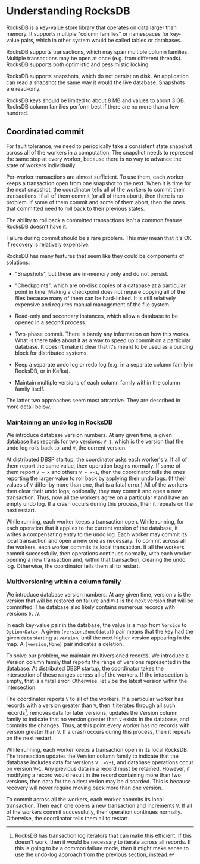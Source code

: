 # Understanding RocksDB

RocksDB is a key-value store library that operates on data larger than
memory.  It supports multiple "column families" or namespaces for
key-value pairs, which in other system would be called tables or
databases.

RocksDB supports transactions, which may span multiple column
families.  Multiple transactions may be open at once (e.g. from
different threads).  RocksDB supports both optimistic and pessimistic
locking.

RocksDB supports snapshots, which do not persist on disk.  An
application can read a snapshot the same way it would the live
database.  Snapshots are read-only.

RocksDB keys should be limited to about 8 MB and values to about 3 GB.
RocksDB column families perform best if there are no more than a few
hundred.

## Coordinated commit

For fault tolerance, we need to periodically take a consistent state
snapshot across all of the workers in a computation.  The snapshot
needs to represent the same step at every worker, because there is no
way to advance the state of workers individually.

Per-worker transactions are almost sufficient.  To use them, each
worker keeps a transaction open from one snapshot to the next.  When
it is time for the next snapshot, the coordinator tells all of the
workers to commit their transactions.  If all of them commit (or all
of them abort), then there is no problem.  If some of them commit and
some of them abort, then the ones that committed need to roll back to
their previous states.

The ability to roll back a committed transactions isn't a common
feature.  RocksDB doesn't have it.

Failure during commit should be a rare problem.  This may mean that
it's OK if recovery is relatively expensive.

RocksDB has many features that seem like they could be components of
solutions:

* "Snapshots", but these are in-memory only and do not persist.

* "Checkpoints", which are on-disk copies of a database at a
  particular point in time.  Making a checkpoint does not require
  copying all of the files because many of them can be hard-linked.
  It is still relatively expensive and requires manual management of
  the file system.

* Read-only and secondary instances, which allow a database to be
  opened in a second process.

* Two-phase commit.  There is barely any information on how this
  works.  What is there talks about it as a way to speed up commit on
  a particular database.  It doesn't make it clear that it's meant to
  be used as a building block for distributed systems.

* Keep a separate undo log or redo log (e.g. in a separate column
  family in RocksDB, or in Kafka).
  
* Maintain multiple versions of each column family within the column
  family itself.
  
The latter two approaches seem most attractive.  They are described in
more detail below.

### Maintaining an undo log in RocksDB

We introduce database version numbers.  At any given time, a given
database has records for two versions: `V-1`, which is the version
that the undo log rolls back to, and `V`, the current version.

At distributed DBSP startup, the coordinator asks each worker's `V`.
If all of them report the same value, then operation begins normally.
If some of them report `V = x` and others `V = x-1`, then the
coordinator tells the ones reporting the larger value to roll back by
applying their undo logs.  (If their values of `V` differ by more than
one, that is a fatal error.)  All of the workers then clear their undo
logs; optionally, they may commit and open a new transaction.  Thus,
now all the workers agree on a particular `V` and have an empty undo
log.  If a crash occurs during this process, then it repeats on the
next restart.

While running, each worker keeps a transaction open.  While running,
for each operation that it applies to the current version of the
database, it writes a compensating entry to the undo log.  Each worker
may commit its local transaction and open a new one as necessary.  To
commit across all the workers, each worker commits its local
transaction.  If all the workers commit successfully, then operations
continues normally, with each worker opening a new transaction and,
within that transaction, clearing the undo log.  Otherwise, the
coordinator tells them all to restart.

### Multiversioning within a column family

We introduce database version numbers.  At any given time, version `V`
is the version that will be restored on failure and `V+1` is the next
version that will be committed.  The database also likely contains
numerous records with versions `0..V`.

In each key-value pair in the database, the value is a map from
`Version` to `Option<Data>`.  A given `(version,Some(data))` pair
means that the key had the given `data` starting at `version`, until
the next higher version appearing in the map.  A `(version,None)` pair
indicates a deletion.

To solve our problem, we maintain multiversioned records.  We
introduce a Version column family that reports the range of versions
represented in the database.  At distributed DBSP startup, the
coordinator takes the intersection of these ranges across all of the
workers.  If the intersection is empty, that is a fatal error.
Otherwise, let `V` be the latest version within the intersection.

The coordinator reports `V` to all of the workers.  If a particular
worker has records with a version greater than `V`, then it iterates
through all such records[^1], removes data for later versions, updates
the Version column family to indicate that no version greater than `V`
exists in the database, and commits the changes.  Thus, at this point
every worker has no records with version greater than `V`.  If a crash
occurs during this process, then it repeats on the next restart.

While running, each worker keeps a transaction open in its local
RocksDB.  The transaction updates the Version column family to
indicate that the database includes data for versions `V..=V+1`, and
database operations occur on version `V+1`.  Any previous data in a
record must be retained.  However, if modifying a record would result
in the record containing more than two versions, then data for the
oldest verion may be discarded.  This is because recovery will never
require moving back more than one version.

To commit across all the workers, each worker commits its local
transaction.  Then each one opens a new transaction and increments
`V`.  If all of the workers commit successfully, then operation
continues normally.  Otherwise, the coordinator tells them all to
restart.

[^1]: RocksDB has transaction log iterators that can make this
    efficient.  If this doesn't work, then it would be necessary to
    iterate across all records.  If this is going to be a common
    failure mode, then it might make sense to use the undo-log
    approach from the previous section, instead.
